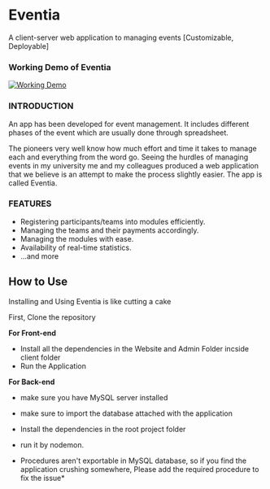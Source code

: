 # Eventia
A client-server web application to managing events [Customizable, Deployable]

### Working Demo of Eventia

[![Working Demo](https://i.imgur.com/ocjioIC.png)](https://www.youtube.com/watch?v=XEgyIisjkbA)


### INTRODUCTION

An app has been developed for event management. It includes different phases of the event which are usually done through spreadsheet. 

The pioneers very well know how much effort and time it takes to manage each and everything from the word go. Seeing the hurdles of managing events in my university me and my colleagues produced a web application that we believe is an attempt to make the process slightly easier. The app is called Eventia.

### FEATURES

* Registering participants/teams into modules efficiently.
* Managing the teams and their payments accordingly.
* Managing the modules with ease. 
* Availability of real-time statistics.
* ...and more

## How to Use

Installing and Using Eventia is like cutting a cake

First, Clone the repository

**For Front-end**
* Install all the dependencies in the Website and Admin Folder incside client folder
* Run the Application

**For Back-end**
* make sure you have MySQL server installed
* make sure to import the database attached with the application
* Install the dependencies in the root project folder
* run it by nodemon. 

* Procedures aren't exportable in MySQL database, so if you find the application crushing somewhere, Please add the required procedure to fix the issue* 

